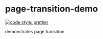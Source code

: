 # page-transition-demo

[![code style: prettier](https://img.shields.io/badge/code_style-prettier-ff69b4.svg?style=flat-square)](https://github.com/prettier/prettier)

demonstrates page transition.
